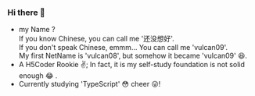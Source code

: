 ### Hi there 👋

- my Name ? <br/>
  If you know Chinese, you can call me '还没想好'. <br/>
  If you don't speak Chinese, emmm... You can call me 'vulcan09'. <br/>
  My first NetName is 'vulcan08', but somehow it became 'vulcan09' :satisfied:. <br/>
 - A H5Coder Rookie :v:; In fact, it is my self-study foundation is not solid enough :joy:	.
 - Currently studying 'TypeScript' :flushed: cheer :stuck_out_tongue_winking_eye:!
  

<!--
**vulcan09/vulcan09** is a ✨ _special_ ✨ repository because its `README.md` (this file) appears on your GitHub profile.

Here are some ideas to get you started:

- 🔭 I’m currently working on ...
- 🌱 I’m currently learning ...
- 👯 I’m looking to collaborate on ...
- 🤔 I’m looking for help with ...
- 💬 Ask me about ...
- 📫 How to reach me: ...
- 😄 Pronouns: ...
- ⚡ Fun fact: ...
-->
